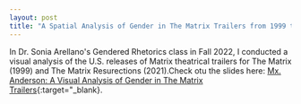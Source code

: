 ```yaml
---
layout: post
title: "A Spatial Analysis of Gender in The Matrix Trailers from 1999 to 2021"
---
```

In Dr. Sonia Arellano's Gendered Rhetorics class in Fall 2022, I conducted a visual analysis of the U.S. releases of Matrix theatrical trailers for The Matrix (1999) and The Matrix Resurections (2021).Check otu the slides here: [Mx. Anderson: A Visual Analysis of Gender in The Matrix Trailers](https://docs.google.com/presentation/d/1oRvrJGgwTw540ehykXa67tS-oBgWNitzhwtFjqF4Yd0/edit?usp=sharing/){:target="_blank}. 

